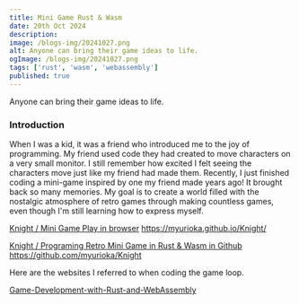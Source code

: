 ```yaml
---
title: Mini Game Rust & Wasm
date: 20th Oct 2024
description: 
image: /blogs-img/20241027.png
alt: Anyone can bring their game ideas to life.
ogImage: /blogs-img/20241027.png
tags: ['rust', 'wasm', 'webassembly']
published: true
---  
```


Anyone can bring their game ideas to life.

### Introduction

When I was a kid, it was a friend who introduced me to the joy of programming. My friend used code they had created to move characters on a very small monitor. I still remember how excited I felt seeing the characters move just like my friend had made them. 
Recently, I just finished coding a mini-game inspired by one my friend made years ago! It brought back so many memories.
My goal is to create a world filled with the nostalgic atmosphere of retro games through making countless games, even though I'm still learning how to express myself.

[Knight / Mini Game Play in browser](https://myurioka.github.io/Knight/)
https://myurioka.github.io/Knight/

[Knight / Programing Retro Mini Game in Rust & Wasm in Github](https://github.com/myurioka/Knight)
https://github.com/myurioka/Knight

Here are the websites I referred to when coding the game loop.

[Game-Development-with-Rust-and-WebAssembly](https://github.com/PacktPublishing/Game-Development-with-Rust-and-WebAssembly)

